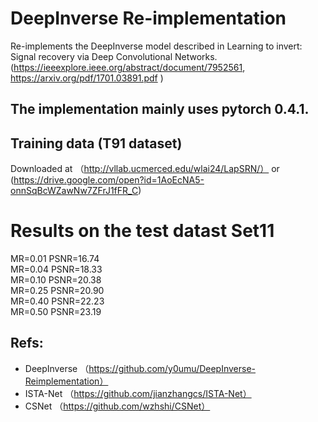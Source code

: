 # DeepInverse Re-implementation
Re-implements the DeepInverse model described in Learning to invert: Signal recovery via Deep Convolutional Networks. (https://ieeexplore.ieee.org/abstract/document/7952561, https://arxiv.org/pdf/1701.03891.pdf )

## The implementation mainly uses pytorch 0.4.1. 

## Training data (T91 dataset)   
Downloaded at （http://vllab.ucmerced.edu/wlai24/LapSRN/） or (https://drive.google.com/open?id=1AoEcNA5-onnSqBcWZawNw7ZFrJ1fFR_C)

# Results on the test datast Set11  

 MR=0.01    PSNR=16.74   
 MR=0.04    PSNR=18.33   
 MR=0.10    PSNR=20.38  
 MR=0.25    PSNR=20.90    
 MR=0.40    PSNR=22.23  
 MR=0.50    PSNR=23.19  

## Refs:
 - DeepInverse （https://github.com/y0umu/DeepInverse-Reimplementation）  
 - ISTA-Net （https://github.com/jianzhangcs/ISTA-Net）  
 - CSNet （https://github.com/wzhshi/CSNet）  

